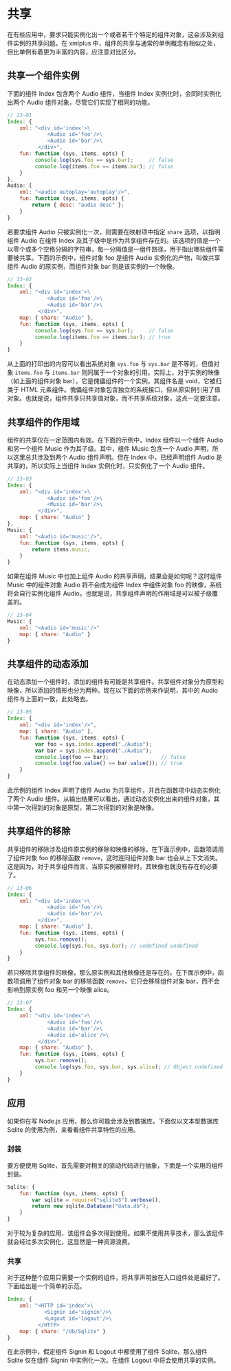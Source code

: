# 共享

在有些应用中，要求只能实例化出一个或者若干个特定的组件对象，这会涉及到组件实例的共享问题。在 xmlplus 中，组件的共享与通常的单例概念有相似之处，但比单例有着更为丰富的内容，应注意对比区分。

## 共享一个组件实例

下面的组件 Index 包含两个 Audio 组件，当组件 Index 实例化时，会同时实例化出两个 Audio 组件对象，尽管它们实现了相同的功能。

```js
// 13-01
Index: {
    xml: "<div id='index'>\
             <Audio id='foo'/>\
             <Audio id='bar'/>\
          </div>",
    fun: function (sys, items, opts) {
         console.log(sys.foo == sys.bar);     // false
         console.log(items.foo == items.bar); // false
    }
},
Audio: {
    xml: "<audio autoplay='autoplay'/>",
    fun: function (sys, items, opts) {
        return { desc: "audio desc" };
    }
}
```

若要求组件 Audio 只被实例化一次，则需要在映射项中指定 `share` 选项，以指明组件 Audio 在组件 Index 及其子级中是作为共享组件存在的。该选项的值是一个以零个或多个空格分隔的字符串，每一分隔值是一组件路径，用于指出哪些组件需要被共享。下面的示例中，组件对象 foo 是组件 Audio 实例化的产物，叫做共享组件 Audio 的原实例，而组件对象 bar 则是该实例的一个映像。

```js
// 13-02
Index: {
    xml: "<div id='index'>\
             <Audio id='foo'/>\
             <Audio id='bar'/>\
          </div>",
    map: { share: "Audio" },
    fun: function (sys, items, opts) {
         console.log(sys.foo == sys.bar);     // false
         console.log(items.foo == items.bar); // true
    }
}
```

从上面的打印出的内容可以看出系统对象 `sys.foo` 与 `sys.bar` 是不等的，但值对象 `items.foo` 与 `items.bar` 则同属于一个对象的引用。实际上，对于实例的映像（如上面的组件对象 bar），它是傀儡组件的一个实例，其组件名是 void，它被归类于 HTML 元素组件。傀儡组件对象包含独立的系统接口，但从原实例引用了值对象。也就是说，组件共享只共享值对象，而不共享系统对象，这点一定要注意。

## 共享组件的作用域

组件的共享仅在一定范围内有效。在下面的示例中，Index 组件以一个组件 Audio 和另一个组件 Music 作为其子级。其中，组件 Music 包含一个 Audio 声明，所以这里总共涉及到两个 Audio 组件声明。但在 Index 中，已经声明组件 Audio 是共享的，所以实际上当组件 Index 实例化时，只实例化了一个 Audio 组件。

```js
// 13-03
Index: {
    xml: "<div id='index'>\
             <Audio id='foo'/>\
             <Music id='bar'/>\
          </div>",
    map: { share: "Audio" }
},
Music: {
    xml: "<Audio id='music'/>",
    fun: function (sys, items, opts) {
        return items.music;
    }
}
```

如果在组件 Music 中也加上组件 Audio 的共享声明，结果会是如何呢？这时组件 Music 中的组件对象 Audio 将不会成为组件 Index 中组件对象 foo 的映像，系统将会自行实例化组件 Audio。也就是说，共享组件声明的作用域是可以被子级覆盖的。

```js
// 13-04
Music: {
    xml: "<Audio id='music'/>"
    map: { share: "Audio" }
}
```

## 共享组件的动态添加

在动态添加一个组件时，添加的组件有可能是共享组件。共享组件对象分为原型和映像，所以添加的情形也分为两种。现在以下面的示例来作说明，其中的 Audio 组件与上面的一致，此处略去。

```js
// 13-05
Index: {
    xml: "<div id='index'/>",
    map: { share: "Audio" },
    fun: function (sys, items, opts) {
         var foo = sys.index.append("./Audio");
         var bar = sys.index.append("./Audio");
         console.log(foo == bar);                 // false
         console.log(foo.value() == bar.value()); // true
    }
}
```

此示例的组件 Index 声明了组件 Audio 为共享组件，并且在函数项中动态实例化了两个 Audio 组件。从输出结果可以看出，通过动态实例化出来的组件对象，其中第一次得到的对象是原型，第二次得到的对象是映像。

## 共享组件的移除

共享组件的移除涉及组件原实例的移除和映像的移除。在下面示例中，函数项调用了组件对象 foo 的移除函数 `remove`，这时连同组件对象 bar 也会从上下文消失。这是因为，对于共享组件而言，当原实例被移除时，其映像也就没有存在的必要了。

```js
// 13-06
Index: {
    xml: "<div id='index'>\
             <Audio id='foo'/>\
             <Audio id='bar'/>\
          </div>",
    map: { share: "Audio" },
    fun: function (sys, items, opts) {
         sys.foo.remove();
         console.log(sys.foo, sys.bar); // undefined undefined
    }
}
```

若只移除共享组件的映像，那么原实例和其他映像还是存在的。在下面示例中，函数项调用了组件对象 bar 的移除函数 `remove`，它只会移除组件对象 bar，而不会影响到原实例 foo 和另一个映像 alice。

```js
// 13-07
Index: {
    xml: "<div id='index'>\
             <Audio id='foo'/>\
             <Audio id='bar'/>\
             <Audio id='alice'/>\
          </div>",
    map: { share: "Audio" },
    fun: function (sys, items, opts) {
         sys.bar.remove();
         console.log(sys.foo, sys.bar, sys.alice); // Object undefined Object
    }
}
```

## 应用

如果你在写 Node.js 应用，那么你可能会涉及到数据库。下面仅以文本型数据库 Sqlite 的使用为例，来看看组件共享特性的应用。

### 封装

要方便使用 Sqlite，首先需要对相关的驱动代码进行抽象，下面是一个实用的组件封装。

```js
Sqlite: {
    fun: function (sys, items, opts) {
        var sqlite = require("sqlite3").verbose(),
        return new sqlite.Database("data.db");
    }
}
```

对于较为复杂的应用，该组件会多次得到使用。如果不使用共享技术，那么该组件就会经过多次实例化，这显然是一种资源浪费。

### 共享

对于这种整个应用只需要一个实例的组件，将共享声明放在入口组件处是最好了。下面给出是一个简单的示范。

```js
Index: {
    xml: "<HTTP id='index'>\
            <Signin id='signin'/>\
            <Logout id='logout'/>\
          </HTTP>
    map: { share: "/db/Sqlite" }
}
```

在此示例中，假定组件 Signin 和 Logout 中都使用了组件 Sqlite，那么组件 Sqlite 仅在组件 Signin 中实例化一次。在组件 Logout 中将会使用共享的实例。